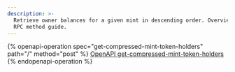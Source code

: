 ```yaml
---
description: >-
  Retrieve owner balances for a given mint in descending order. Overview with
  RPC method guide.
---
```



{% openapi-operation spec="get-compressed-mint-token-holders" path="/" method="post" %}
[OpenAPI get-compressed-mint-token-holders](https://raw.githubusercontent.com/helius-labs/photon/refs/heads/main/src/openapi/specs/getCompressedMintTokenHolders.yaml)
{% endopenapi-operation %}
